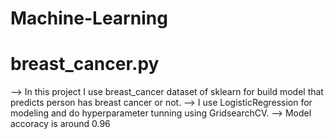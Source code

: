 # Machine-Learning

# breast_cancer.py

--> In this project I use breast_cancer dataset of sklearn for build model that predicts person has breast cancer or not.
--> I use LogisticRegression for modeling and do hyperparameter tunning using GridsearchCV.
--> Model accoracy is around 0.96
